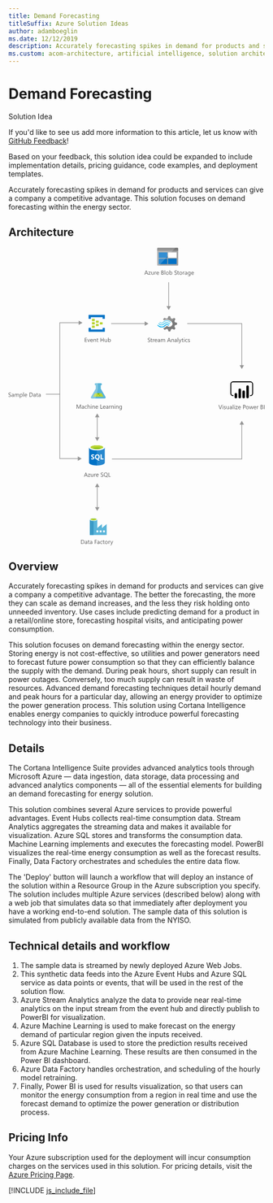 ```yaml
---
title: Demand Forecasting
titleSuffix: Azure Solution Ideas
author: adamboeglin
ms.date: 12/12/2019
description: Accurately forecasting spikes in demand for products and services can give a company a competitive advantage. This solution focuses on demand forecasting within the energy sector.
ms.custom: acom-architecture, artificial intelligence, solution architectures, Azure, ai gallery
---
```

# Demand Forecasting

<div class="alert">
    <p class="alert-title">
        <span class="icon is-left" aria-hidden="true">
            <span class="icon docon docon-lightbulb" role="presentation"></span>
        </span>Solution Idea</p>
    <p>If you'd like to see us add more information to this article, let us know with <a href="#feedback">GitHub Feedback</a>!</p>
    <p>Based on your feedback, this solution idea could be expanded to include implementation details, pricing guidance, code examples, and deployment templates.</p>
</div>

Accurately forecasting spikes in demand for products and services can give a company a competitive advantage. This solution focuses on demand forecasting within the energy sector.

## Architecture

<svg class="architecture-diagram" aria-labelledby="demand-forecasting" height="707.617" viewbox="0 0 608.753 707.617" width="608.753" xmlns="http://www.w3.org/2000/svg">
    <path d="M0 354.043v-1.353a2.616 2.616 0 00.557.369 4.509 4.509 0 00.684.277 5.433 5.433 0 00.721.174 4.025 4.025 0 00.67.063 2.62 2.62 0 001.583-.394 1.474 1.474 0 00.349-1.821 1.965 1.965 0 00-.482-.537 4.782 4.782 0 00-.728-.465q-.42-.223-.906-.469-.513-.259-.957-.525a4.156 4.156 0 01-.772-.588 2.453 2.453 0 01-.516-.729 2.482 2.482 0 01.106-2.119 2.514 2.514 0 01.772-.816 3.474 3.474 0 011.09-.479 4.962 4.962 0 011.248-.158 4.78 4.78 0 012.112.35v1.291a3.835 3.835 0 00-2.229-.6 3.708 3.708 0 00-.752.079 2.089 2.089 0 00-.67.257 1.478 1.478 0 00-.479.457 1.218 1.218 0 00-.185.684 1.407 1.407 0 00.14.65 1.589 1.589 0 00.414.5 4.062 4.062 0 00.667.438q.393.212.906.465t1 .547a4.577 4.577 0 01.827.637 2.832 2.832 0 01.564.771 2.179 2.179 0 01.208.971 2.464 2.464 0 01-.284 1.228 2.335 2.335 0 01-.766.817 3.346 3.346 0 01-1.111.454 6.125 6.125 0 01-1.326.14 5.292 5.292 0 01-.574-.037q-.342-.038-.7-.109a5.736 5.736 0 01-.673-.178 2.068 2.068 0 01-.508-.242zM12.756 354.44h-1.121v-1.094h-.027a2.347 2.347 0 01-2.154 1.254 2.3 2.3 0 01-1.637-.553 1.918 1.918 0 01-.591-1.471q0-1.961 2.311-2.283l2.1-.293q0-1.784-1.442-1.785a3.445 3.445 0 00-2.283.861v-1.148a4.337 4.337 0 012.379-.656q2.468 0 2.468 2.611zm-1.121-3.54l-1.688.232a2.745 2.745 0 00-1.176.387 1.113 1.113 0 00-.4.98 1.069 1.069 0 00.366.838 1.411 1.411 0 00.974.324 1.8 1.8 0 001.377-.584 2.088 2.088 0 00.543-1.48zM24.808 354.44h-1.121v-4.02a3.034 3.034 0 00-.359-1.682 1.363 1.363 0 00-1.207-.52 1.494 1.494 0 00-1.22.656 2.511 2.511 0 00-.5 1.572v3.992h-1.124v-4.156q0-2.064-1.593-2.064a1.477 1.477 0 00-1.217.619 2.554 2.554 0 00-.479 1.609v3.992h-1.12v-7h1.121v1.107h.027a2.378 2.378 0 012.174-1.271 2.023 2.023 0 011.982 1.449 2.5 2.5 0 012.324-1.449q2.31 0 2.311 2.852zM28.075 353.428h-.027v4.232h-1.121v-10.22h1.121v1.23h.027a2.651 2.651 0 012.42-1.395 2.566 2.566 0 012.112.94 3.89 3.89 0 01.759 2.519 4.341 4.341 0 01-.854 2.813 2.845 2.845 0 01-2.338 1.056 2.341 2.341 0 01-2.099-1.175zm-.027-2.822v.977a2.082 2.082 0 00.564 1.474 2.012 2.012 0 003.028-.175 3.575 3.575 0 00.578-2.166 2.822 2.822 0 00-.54-1.832 1.787 1.787 0 00-1.463-.664 1.984 1.984 0 00-1.572.681 2.5 2.5 0 00-.595 1.705zM36.278 354.44h-1.121v-10.364h1.121zM44.174 351.221h-4.943a2.616 2.616 0 00.629 1.8 2.167 2.167 0 001.654.635 3.441 3.441 0 002.174-.779v1.053a4.058 4.058 0 01-2.44.67 2.958 2.958 0 01-2.331-.953 3.9 3.9 0 01-.848-2.684A3.826 3.826 0 0139 348.3a2.971 2.971 0 012.3-1.029 2.634 2.634 0 012.126.889 3.71 3.71 0 01.752 2.469zm-1.148-.951a2.28 2.28 0 00-.468-1.51 1.6 1.6 0 00-1.282-.541 1.809 1.809 0 00-1.347.568 2.571 2.571 0 00-.684 1.482zM49.854 354.44v-9.8h2.707q5.181 0 5.182 4.779a4.815 4.815 0 01-1.439 3.646 5.34 5.34 0 01-3.852 1.377zM51 345.676v7.724h1.463a4.155 4.155 0 003-1.031 3.872 3.872 0 001.073-2.926q0-3.768-4.006-3.768zM64.531 354.44H63.41v-1.094h-.027a2.347 2.347 0 01-2.153 1.258 2.3 2.3 0 01-1.637-.553A1.918 1.918 0 0159 352.58q0-1.961 2.311-2.283l2.1-.293q0-1.784-1.442-1.785a3.445 3.445 0 00-2.283.861v-1.148a4.337 4.337 0 012.379-.656q2.468 0 2.468 2.611zm-1.121-3.54l-1.688.232a2.745 2.745 0 00-1.176.387 1.113 1.113 0 00-.4.98 1.069 1.069 0 00.366.838 1.411 1.411 0 00.974.324 1.8 1.8 0 001.377-.584 2.088 2.088 0 00.543-1.48zM69.891 354.371a2.156 2.156 0 01-1.046.219q-1.839 0-1.839-2.051V348.4H65.8v-.957H67v-1.709l1.121-.361v2.07h1.764v.957h-1.758v3.945a1.631 1.631 0 00.239 1 .952.952 0 00.793.3 1.177 1.177 0 00.731-.232zM76.4 354.44h-1.123v-1.094h-.027a2.347 2.347 0 01-2.15 1.254 2.3 2.3 0 01-1.637-.553 1.918 1.918 0 01-.591-1.471q0-1.961 2.311-2.283l2.1-.293q0-1.784-1.442-1.785a3.445 3.445 0 00-2.283.861v-1.148a4.337 4.337 0 012.379-.656q2.468 0 2.468 2.611zm-1.123-3.54l-1.688.232a2.745 2.745 0 00-1.176.387 1.113 1.113 0 00-.4.98 1.069 1.069 0 00.366.838 1.411 1.411 0 00.974.324 1.8 1.8 0 001.377-.584 2.088 2.088 0 00.543-1.48zM188.3 544.44h-1.271l-1.039-2.748h-4.156l-.978 2.748h-1.278l3.76-9.8h1.189zm-2.687-3.779l-1.538-4.178a3.948 3.948 0 01-.15-.656h-.027a3.69 3.69 0 01-.157.656l-1.524 4.178zM194.468 537.762l-4.143 5.721h4.1v.957h-5.749v-.348l4.143-5.7h-3.753v-.957h5.4zM201.578 544.44h-1.121v-1.107h-.027a2.3 2.3 0 01-2.16 1.271q-2.5 0-2.5-2.98v-4.184h1.114v4.006q0 2.215 1.7 2.215a1.715 1.715 0 001.35-.6 2.316 2.316 0 00.53-1.583v-4.038h1.121zM207.491 538.574a1.372 1.372 0 00-.848-.225 1.43 1.43 0 00-1.2.676 3.129 3.129 0 00-.482 1.846v3.568h-1.121v-7h1.121v1.443h.027a2.442 2.442 0 01.731-1.152 1.67 1.67 0 011.1-.414 1.839 1.839 0 01.67.1zM214.149 541.221h-4.942a2.616 2.616 0 00.629 1.8 2.167 2.167 0 001.654.635 3.441 3.441 0 002.174-.779v1.053a4.058 4.058 0 01-2.44.67 2.958 2.958 0 01-2.331-.953 3.9 3.9 0 01-.848-2.684 3.826 3.826 0 01.926-2.662 2.971 2.971 0 012.3-1.029 2.634 2.634 0 012.126.889 3.71 3.71 0 01.752 2.469zM213 540.27a2.28 2.28 0 00-.468-1.51 1.6 1.6 0 00-1.282-.541 1.809 1.809 0 00-1.347.568 2.571 2.571 0 00-.684 1.482zM219.372 544.043v-1.353a2.616 2.616 0 00.557.369 4.509 4.509 0 00.684.277 5.433 5.433 0 00.721.174 4.025 4.025 0 00.67.063 2.62 2.62 0 001.583-.394 1.474 1.474 0 00.349-1.821 1.965 1.965 0 00-.482-.537 4.782 4.782 0 00-.728-.465q-.42-.223-.906-.469-.513-.259-.957-.525a4.156 4.156 0 01-.772-.588 2.453 2.453 0 01-.516-.729 2.482 2.482 0 01.106-2.119 2.514 2.514 0 01.772-.816 3.474 3.474 0 011.09-.479 4.962 4.962 0 011.248-.158 4.78 4.78 0 012.112.35v1.291a3.835 3.835 0 00-2.229-.6 3.708 3.708 0 00-.752.079 2.089 2.089 0 00-.67.257 1.478 1.478 0 00-.479.457 1.218 1.218 0 00-.185.684 1.407 1.407 0 00.14.65 1.589 1.589 0 00.414.5 4.062 4.062 0 00.667.438q.393.212.906.465t1 .547a4.577 4.577 0 01.827.637 2.832 2.832 0 01.564.771 2.179 2.179 0 01.208.971 2.464 2.464 0 01-.284 1.228 2.335 2.335 0 01-.766.817 3.346 3.346 0 01-1.111.454 6.125 6.125 0 01-1.326.14 5.292 5.292 0 01-.574-.037q-.342-.038-.7-.109a5.736 5.736 0 01-.673-.178 2.068 2.068 0 01-.508-.242zM231.218 544.6a4.325 4.325 0 01-3.343-1.373 5.107 5.107 0 01-1.251-3.576 5.384 5.384 0 011.278-3.773 4.479 4.479 0 013.479-1.408 4.21 4.21 0 013.268 1.367 5.11 5.11 0 011.244 3.576 5.415 5.415 0 01-1.271 3.793 3.764 3.764 0 01-.643.574l2.755 1.977h-2.084l-1.846-1.381a5.316 5.316 0 01-1.586.224zm.082-9.092a3.16 3.16 0 00-2.509 1.115 4.312 4.312 0 00-.964 2.926 4.38 4.38 0 00.937 2.918 3.078 3.078 0 002.454 1.1 3.221 3.221 0 002.543-1.053 4.306 4.306 0 00.93-2.947 4.475 4.475 0 00-.9-3 3.093 3.093 0 00-2.491-1.055zM242.908 544.44h-5.086v-9.8h1.148v8.76h3.938z" fill="#5b5b5b"/>
    <path d="M214.405 177.762a.63.63 0 01-.667.667h-5.2a.63.63 0 01-.667-.667V173.9a.63.63 0 01.667-.667h5.2a.63.63 0 01.667.667zM223.739 181.762a.63.63 0 01-.667.667h-5.2a.63.63 0 01-.667-.667V177.9a.63.63 0 01.667-.667h5.2a.63.63 0 01.667.667zM214.405 185.762a.63.63 0 01-.667.667h-5.2a.63.63 0 01-.667-.667V181.9a.63.63 0 01.667-.667h5.2a.63.63 0 01.667.667zM205.072 173.762a.63.63 0 01-.667.667h-5.333a.63.63 0 01-.667-.667v-4a.63.63 0 01.667-.667h5.2c.533 0 .8.267.8.667z" fill="#b8d432"/>
    <path d="M228.405 159.762h-37.333a.63.63 0 00-.667.667v8a.63.63 0 00.667.667h4a.63.63 0 00.667-.667V165.1h28v3.333c0 .4.267.667.8.667h3.867a.63.63 0 00.667-.667v-8a.63.63 0 00-.668-.671zM228.405 190.562h-3.867a.63.63 0 00-.667.667v3.2h-28.132V191.1c0-.4-.267-.667-.8-.667h-3.867c-.4 0-.667.267-.667.8v7.867a.63.63 0 00.667.667h37.333a.63.63 0 00.667-.667v-7.867a.63.63 0 00-.667-.671z" fill="#0072c6"/>
    <path d="M205.072 181.762a.63.63 0 01-.667.667h-5.333a.63.63 0 01-.667-.667v-4a.63.63 0 01.667-.667h5.2c.533 0 .8.267.8.667zM205.072 189.762a.63.63 0 01-.667.667h-5.333a.63.63 0 01-.667-.667v-4a.63.63 0 01.667-.667h5.2c.533 0 .8.267.8.667z" fill="#b8d432"/>
    <path d="M186.622 224.184h-5.2v-9.8h4.978v1.039h-3.828v3.261h3.541v1.032h-3.541v3.432h4.047zM193.861 217.184l-2.789 7h-1.1l-2.652-7h1.23l1.777 5.086a4.59 4.59 0 01.246.978h.027a4.606 4.606 0 01.219-.95l1.859-5.113zM200.608 220.964h-4.942a2.616 2.616 0 00.629 1.8 2.167 2.167 0 001.654.636 3.441 3.441 0 002.174-.779v1.053a4.058 4.058 0 01-2.44.67 2.961 2.961 0 01-2.331-.953 3.906 3.906 0 01-.848-2.684 3.824 3.824 0 01.926-2.662 2.968 2.968 0 012.3-1.029 2.634 2.634 0 012.126.889 3.706 3.706 0 01.752 2.468zm-1.148-.95a2.285 2.285 0 00-.468-1.511 1.594 1.594 0 00-1.282-.54 1.812 1.812 0 00-1.347.567 2.571 2.571 0 00-.684 1.483zM208.114 224.184h-1.121v-3.992q0-2.229-1.627-2.229a1.764 1.764 0 00-1.391.633 2.34 2.34 0 00-.55 1.6v3.992H202.3v-7h1.121v1.162h.027a2.525 2.525 0 012.3-1.326 2.14 2.14 0 011.757.742 3.3 3.3 0 01.608 2.143zM213.473 224.115a2.156 2.156 0 01-1.046.219q-1.839 0-1.839-2.051v-4.143h-1.2v-.957h1.2v-1.709l1.121-.362v2.071h1.764v.957h-1.764v3.944a1.635 1.635 0 00.239 1 .952.952 0 00.793.3 1.183 1.183 0 00.731-.232zM226.325 224.184h-1.148v-4.471H220.1v4.471h-1.148v-9.8h1.148v4.3h5.072v-4.3h1.148zM234.4 224.184h-1.121v-1.107h-.027a2.3 2.3 0 01-2.16 1.271q-2.5 0-2.5-2.98v-4.184h1.114v4.006q0 2.215 1.7 2.215a1.713 1.713 0 001.35-.605 2.311 2.311 0 00.53-1.582v-4.033h1.114zM237.816 223.172h-.027v1.012h-1.121V213.82h1.121v4.594h.027a2.651 2.651 0 012.42-1.395 2.568 2.568 0 012.109.939 3.885 3.885 0 01.762 2.52 4.336 4.336 0 01-.854 2.813 2.843 2.843 0 01-2.338 1.057 2.3 2.3 0 01-2.099-1.176zm-.027-2.823v.978a2.08 2.08 0 00.564 1.473 2.011 2.011 0 003.028-.174 3.578 3.578 0 00.578-2.167 2.824 2.824 0 00-.54-1.832 1.787 1.787 0 00-1.463-.663 1.987 1.987 0 00-1.572.68 2.5 2.5 0 00-.595 1.705z" fill="#5b5b5b"/>
    <path d="M394.539 187.394l1.12-2.892 5.131-1.773v-4.105l-.56-.187-4.572-1.306-1.12-2.892 2.332-4.758-2.892-2.892-.56.28-4.2 2.146-2.986-1.213-1.866-4.945h-4.2l-.187.56-1.4 4.385-2.892 1.12-4.945-2.146-2.986 2.892.28.56 1.306 2.426a14.685 14.685 0 017.371-1.866 15.049 15.049 0 019.61 3.919 21.6 21.6 0 011.777 1.493 7.121 7.121 0 01.746 1.026 7.276 7.276 0 01-1.866 9.33 7.145 7.145 0 01-7.371 1.026c-.28-.187-.466-.187-.56-.28a9.686 9.686 0 01-1.586-1.12c-.187 0-.28-.187-.56-.187a2.3 2.3 0 00-1.586.746l-.187.187a14.03 14.03 0 01-5.971 3.732l-.84 1.773 2.8 2.8.187.187.56-.28 4.2-2.146 2.892 1.12 1.586 4.945h4.2l.187-.56 1.493-4.385 2.892-1.12 4.945 2.146 2.8-3.079-.28-.56z" fill="#7a7a7a"/>
    <path d="M369.535 180.116a7.448 7.448 0 01-11.289-.187.784.784 0 00-1.306 0 1.059 1.059 0 00-.28.746 1.781 1.781 0 00.28.746 9.418 9.418 0 0013.995.187 7.483 7.483 0 0111.2.28c.466.466 1.026.466 1.306 0a1.059 1.059 0 00.28-.746 1.781 1.781 0 00-.28-.746 9.387 9.387 0 00-13.906-.28z" fill="#48c8ef"/>
    <path d="M376.532 181.889a5.923 5.923 0 00-4.478 1.866l-.187.187-.187.187a10.517 10.517 0 01-8.117 3.359 11.392 11.392 0 01-8.024-3.732c-.466-.466-1.026-.466-1.306 0-.093 0-.093.187-.093.466a1.256 1.256 0 00.466.84 12.334 12.334 0 009.33 4.385 12.028 12.028 0 009.423-4.105l.187-.187.187-.187a4.23 4.23 0 013.079-1.306 4.4 4.4 0 013.079 1.493c.466.466 1.026.466 1.306 0a1.059 1.059 0 00.28-.746 1.781 1.781 0 00-.28-.746 7.589 7.589 0 00-4.665-1.774z" fill="#00abec"/>
    <path d="M368.695 178.064a10.941 10.941 0 018.117-3.452 10.82 10.82 0 017.837 3.732c.466.466 1.026.466 1.306 0a1.059 1.059 0 00.28-.746 1.781 1.781 0 00-.28-.746 12.334 12.334 0 00-9.33-4.385 12.531 12.531 0 00-9.423 4.105l-.187.187-.187.187a4.09 4.09 0 01-6.158-.187c-.466-.466-1.026-.466-1.306 0a1.059 1.059 0 00-.28.746 1.781 1.781 0 00.28.746 5.993 5.993 0 008.863.187l.187-.187z" fill="#84d6ef"/>
    <g opacity=".2" style="isolation:isolate" fill="#f1f1f1">
        <path d="M377.372 186.087c-.187 0-.28-.187-.56-.187a2.3 2.3 0 00-1.586.746l-.187.187a14.03 14.03 0 01-5.971 3.732l-.84 1.773 1.493 1.493 7.651-7.744zM369.441 172.746a14.685 14.685 0 017.371-1.866 15.049 15.049 0 019.61 3.919c.466.373.84.653 1.306 1.026l7.744-7.744-1.586-1.586-.56.28-4.2 2.146-2.892-1.12-1.866-4.945h-4.2l-.187.56-1.4 4.385-2.892 1.12-4.945-2.146-2.986 2.892.28.56z"/>
    </g>
    <path d="M331.218 223.881v-1.354a2.629 2.629 0 00.557.369 4.509 4.509 0 00.684.277 5.433 5.433 0 00.721.174 4.03 4.03 0 00.67.063 2.619 2.619 0 001.583-.394 1.474 1.474 0 00.349-1.821 1.965 1.965 0 00-.482-.537 4.782 4.782 0 00-.728-.465q-.42-.223-.906-.469-.513-.259-.957-.525a4.156 4.156 0 01-.772-.588 2.461 2.461 0 01-.516-.729 2.482 2.482 0 01.106-2.119 2.52 2.52 0 01.772-.816 3.479 3.479 0 011.09-.479 4.962 4.962 0 011.248-.158 4.777 4.777 0 012.112.35v1.291a3.834 3.834 0 00-2.229-.6 3.712 3.712 0 00-.752.079 2.094 2.094 0 00-.67.257 1.483 1.483 0 00-.479.457 1.218 1.218 0 00-.185.684 1.414 1.414 0 00.14.65 1.6 1.6 0 00.414.5 4.062 4.062 0 00.667.438q.393.212.906.465t1 .547a4.56 4.56 0 01.827.637 2.832 2.832 0 01.564.771 2.172 2.172 0 01.208.971 2.464 2.464 0 01-.284 1.228 2.331 2.331 0 01-.766.817 3.342 3.342 0 01-1.11.448 6.125 6.125 0 01-1.326.14 5.307 5.307 0 01-.574-.037q-.342-.038-.7-.109a5.762 5.762 0 01-.673-.178 2.068 2.068 0 01-.509-.235zM341.759 224.209a2.153 2.153 0 01-1.046.219q-1.839 0-1.839-2.051v-4.143h-1.2v-.957h1.2v-1.709l1.121-.361v2.07h1.764v.957H340v3.945a1.631 1.631 0 00.239 1 .953.953 0 00.793.3 1.176 1.176 0 00.731-.232zM346.906 218.412a1.371 1.371 0 00-.848-.225 1.43 1.43 0 00-1.2.676 3.129 3.129 0 00-.482 1.846v3.568h-1.121v-7h1.121v1.443h.027a2.446 2.446 0 01.731-1.152 1.67 1.67 0 011.1-.414 1.837 1.837 0 01.67.1zM353.564 221.059h-4.942a2.618 2.618 0 00.629 1.8 2.167 2.167 0 001.654.635 3.439 3.439 0 002.174-.779v1.053a4.058 4.058 0 01-2.44.67 2.958 2.958 0 01-2.331-.953 3.9 3.9 0 01-.848-2.684 3.826 3.826 0 01.926-2.662 2.972 2.972 0 012.3-1.029 2.634 2.634 0 012.126.889 3.708 3.708 0 01.752 2.469zm-1.148-.951a2.277 2.277 0 00-.468-1.51 1.6 1.6 0 00-1.282-.541 1.809 1.809 0 00-1.347.568 2.571 2.571 0 00-.684 1.482zM360.271 224.277h-1.121v-1.094h-.027a2.347 2.347 0 01-2.153 1.258 2.3 2.3 0 01-1.637-.553 1.92 1.92 0 01-.591-1.471q0-1.961 2.311-2.283l2.1-.293q0-1.784-1.442-1.785a3.446 3.446 0 00-2.283.861v-1.147a4.337 4.337 0 012.379-.656q2.468 0 2.468 2.611zm-1.121-3.541l-1.688.232a2.745 2.745 0 00-1.176.387 1.114 1.114 0 00-.4.98 1.07 1.07 0 00.366.838 1.411 1.411 0 00.974.324 1.8 1.8 0 001.377-.584 2.088 2.088 0 00.543-1.48zM372.322 224.277H371.2v-4.02a3.034 3.034 0 00-.359-1.682 1.363 1.363 0 00-1.207-.52 1.494 1.494 0 00-1.22.656 2.511 2.511 0 00-.5 1.572v3.992h-1.121v-4.156q0-2.064-1.593-2.064a1.477 1.477 0 00-1.217.619 2.557 2.557 0 00-.479 1.609v3.992h-1.121v-7h1.117v1.107h.027a2.378 2.378 0 012.174-1.271 2.023 2.023 0 011.982 1.449 2.5 2.5 0 012.324-1.449q2.311 0 2.311 2.852zM386.015 224.277h-1.271l-1.039-2.748h-4.156l-.978 2.748h-1.278l3.76-9.8h1.189zm-2.687-3.779l-1.538-4.178a4 4 0 01-.15-.656h-.027a3.647 3.647 0 01-.157.656l-1.524 4.178zM393.117 224.277H392v-3.992q0-2.228-1.627-2.229a1.764 1.764 0 00-1.391.633 2.344 2.344 0 00-.55 1.6v3.992h-1.121v-7h1.121v1.162h.027a2.527 2.527 0 012.3-1.326 2.143 2.143 0 011.757.742 3.3 3.3 0 01.608 2.143zM400.24 224.277h-1.121v-1.094h-.027a2.347 2.347 0 01-2.153 1.258 2.3 2.3 0 01-1.637-.553 1.92 1.92 0 01-.591-1.471q0-1.961 2.311-2.283l2.1-.293q0-1.784-1.442-1.785a3.446 3.446 0 00-2.283.861v-1.147a4.337 4.337 0 012.379-.656q2.468 0 2.468 2.611zm-1.121-3.541l-1.688.232a2.745 2.745 0 00-1.176.387 1.114 1.114 0 00-.4.98 1.07 1.07 0 00.366.838 1.411 1.411 0 00.974.324 1.8 1.8 0 001.377-.584 2.088 2.088 0 00.543-1.48zM403.474 224.277h-1.121v-10.363h1.121zM411.314 217.277l-3.22 8.121q-.861 2.174-2.42 2.174a2.592 2.592 0 01-.731-.088v-1.006a2.078 2.078 0 00.663.123 1.374 1.374 0 001.271-1.012l.561-1.326-2.734-6.986h1.244l1.894 5.387q.034.1.144.533h.041q.034-.164.137-.52l1.989-5.4zM415.806 224.209a2.153 2.153 0 01-1.046.219q-1.839 0-1.839-2.051v-4.143h-1.2v-.957h1.2v-1.709l1.121-.361v2.07h1.764v.957h-1.764v3.945a1.631 1.631 0 00.239 1 .953.953 0 00.793.3 1.176 1.176 0 00.731-.232zM417.877 215.5a.71.71 0 01-.513-.205.692.692 0 01-.212-.52.717.717 0 01.725-.73.721.721 0 01.523.208.731.731 0 010 1.036.72.72 0 01-.523.211zm.547 8.777H417.3v-7h1.121zM425.465 223.957a3.645 3.645 0 01-1.914.484 3.168 3.168 0 01-2.417-.974 3.531 3.531 0 01-.919-2.526 3.882 3.882 0 01.991-2.778 3.465 3.465 0 012.646-1.05 3.686 3.686 0 011.627.342v1.145a2.853 2.853 0 00-1.668-.547 2.255 2.255 0 00-1.76.77 2.917 2.917 0 00-.687 2.02 2.778 2.778 0 00.646 1.941 2.224 2.224 0 001.733.711 2.81 2.81 0 001.723-.607zM426.736 224.026v-1.2a3.317 3.317 0 002.017.676q1.477 0 1.477-.984a.852.852 0 00-.126-.475 1.269 1.269 0 00-.342-.346 2.68 2.68 0 00-.506-.27q-.291-.12-.625-.25a7.92 7.92 0 01-.817-.372 2.483 2.483 0 01-.588-.424 1.576 1.576 0 01-.355-.536 1.907 1.907 0 01-.12-.705 1.671 1.671 0 01.226-.871 2 2 0 01.6-.636 2.787 2.787 0 01.858-.386 3.792 3.792 0 01.995-.131 4.028 4.028 0 011.627.314v1.135a3.174 3.174 0 00-1.777-.506 2.077 2.077 0 00-.567.072 1.4 1.4 0 00-.434.2.943.943 0 00-.28.312.818.818 0 00-.1.4.964.964 0 00.1.459 1.008 1.008 0 00.291.328 2.25 2.25 0 00.465.26q.273.116.622.252a8.636 8.636 0 01.834.366 2.887 2.887 0 01.629.424 1.653 1.653 0 01.4.544 1.752 1.752 0 01.14.73 1.721 1.721 0 01-.229.9 1.962 1.962 0 01-.612.637 2.819 2.819 0 01-.882.375 4.352 4.352 0 01-1.046.123 3.979 3.979 0 01-1.875-.415zM507.93 373.874l-3.63 9.8h-1.265l-3.555-9.8h1.278l2.714 7.772a4.641 4.641 0 01.2.868h.027a4.217 4.217 0 01.226-.882l2.769-7.759zM509.762 374.9a.71.71 0 01-.513-.205.69.69 0 01-.212-.52.719.719 0 01.725-.731.722.722 0 01.523.209.73.73 0 010 1.035.72.72 0 01-.523.212zm.547 8.777h-1.121v-7h1.121zM512.154 383.424v-1.2a3.317 3.317 0 002.017.677q1.477 0 1.477-.984a.862.862 0 00-.126-.476 1.279 1.279 0 00-.342-.345 2.641 2.641 0 00-.506-.271q-.291-.119-.625-.249a8.083 8.083 0 01-.817-.372 2.51 2.51 0 01-.588-.424 1.58 1.58 0 01-.355-.537 1.9 1.9 0 01-.12-.7 1.677 1.677 0 01.226-.872 1.994 1.994 0 01.6-.635 2.766 2.766 0 01.858-.387 3.833 3.833 0 01.995-.13 4.011 4.011 0 011.627.314v1.135a3.174 3.174 0 00-1.777-.506 2.114 2.114 0 00-.567.071 1.4 1.4 0 00-.434.2.928.928 0 00-.28.312.813.813 0 00-.1.4.954.954 0 00.1.458 1 1 0 00.291.328 2.238 2.238 0 00.465.26q.273.117.622.253a8.453 8.453 0 01.834.366 2.819 2.819 0 01.629.424 1.653 1.653 0 01.4.543 1.756 1.756 0 01.14.731 1.726 1.726 0 01-.229.9 1.964 1.964 0 01-.612.636 2.821 2.821 0 01-.882.376 4.358 4.358 0 01-1.046.123 3.978 3.978 0 01-1.875-.419zM524.179 383.677h-1.121v-1.107h-.027a2.3 2.3 0 01-2.16 1.271q-2.5 0-2.5-2.98v-4.184h1.114v4.006q0 2.215 1.7 2.215a1.718 1.718 0 001.35-.6 2.319 2.319 0 00.53-1.583v-4.033h1.121zM531.452 383.677h-1.121v-1.094h-.031a2.347 2.347 0 01-2.153 1.258 2.3 2.3 0 01-1.637-.554 1.918 1.918 0 01-.591-1.47q0-1.961 2.311-2.283l2.1-.294q0-1.784-1.442-1.784a3.445 3.445 0 00-2.283.861v-1.148a4.337 4.337 0 012.379-.656q2.468 0 2.468 2.611zm-1.121-3.541l-1.688.232a2.759 2.759 0 00-1.176.386 1.115 1.115 0 00-.4.981 1.065 1.065 0 00.366.837 1.411 1.411 0 00.974.325 1.8 1.8 0 001.377-.585 2.086 2.086 0 00.543-1.479zM534.686 383.677h-1.121v-10.363h1.121zM537.529 374.9a.71.71 0 01-.513-.205.69.69 0 01-.212-.52.719.719 0 01.725-.731.722.722 0 01.523.209.73.73 0 010 1.035.72.72 0 01-.523.212zm.547 8.777h-1.121v-7h1.121zM545.227 377l-4.143 5.722h4.1v.957h-5.749v-.349l4.143-5.694h-3.753v-.957h5.4zM552.3 380.457h-4.942a2.616 2.616 0 00.629 1.8 2.167 2.167 0 001.654.636 3.441 3.441 0 002.174-.779v1.053a4.065 4.065 0 01-2.44.67 2.955 2.955 0 01-2.331-.954 3.9 3.9 0 01-.848-2.683 3.83 3.83 0 01.926-2.663 2.97 2.97 0 012.3-1.028 2.631 2.631 0 012.126.889 3.707 3.707 0 01.752 2.468zm-1.148-.95a2.281 2.281 0 00-.468-1.511 1.6 1.6 0 00-1.282-.54 1.808 1.808 0 00-1.347.567 2.577 2.577 0 00-.684 1.483zM559.131 379.972v3.705h-1.148v-9.8h2.693a3.554 3.554 0 012.437.766 2.735 2.735 0 01.865 2.16 2.972 2.972 0 01-.96 2.283 3.669 3.669 0 01-2.594.889zm0-5.059v4.02h1.2a2.685 2.685 0 001.815-.544 1.921 1.921 0 00.625-1.534q0-1.941-2.3-1.941zM568.079 383.841a3.245 3.245 0 01-2.478-.981 3.631 3.631 0 01-.926-2.6 3.784 3.784 0 01.964-2.755 3.468 3.468 0 012.6-.991 3.14 3.14 0 012.444.964 3.822 3.822 0 01.878 2.673 3.761 3.761 0 01-.947 2.683 3.316 3.316 0 01-2.535 1.007zm.082-6.385a2.131 2.131 0 00-1.709.735 3.015 3.015 0 00-.629 2.026 2.855 2.855 0 00.636 1.962 2.161 2.161 0 001.7.718 2.051 2.051 0 001.671-.7 3.054 3.054 0 00.584-2 3.107 3.107 0 00-.584-2.023 2.041 2.041 0 00-1.669-.718zM582.175 376.677l-2.1 7h-1.162l-1.442-5.011a3.258 3.258 0 01-.109-.649h-.027a3.066 3.066 0 01-.144.636l-1.565 5.024H574.5l-2.119-7h1.176l1.449 5.264a3.2 3.2 0 01.1.629h.055a2.942 2.942 0 01.123-.643l1.613-5.25h1.025l1.449 5.277a3.8 3.8 0 01.1.629h.055a2.886 2.886 0 01.116-.629l1.422-5.277zM589.031 380.457h-4.942a2.616 2.616 0 00.629 1.8 2.167 2.167 0 001.654.636 3.441 3.441 0 002.174-.779v1.053a4.065 4.065 0 01-2.44.67 2.955 2.955 0 01-2.331-.954 3.9 3.9 0 01-.848-2.683 3.83 3.83 0 01.926-2.663 2.97 2.97 0 012.3-1.028 2.631 2.631 0 012.126.889 3.707 3.707 0 01.752 2.468zm-1.148-.95a2.281 2.281 0 00-.468-1.511 1.6 1.6 0 00-1.282-.54 1.808 1.808 0 00-1.347.567 2.577 2.577 0 00-.684 1.483zM594.377 377.812a1.372 1.372 0 00-.848-.226 1.431 1.431 0 00-1.2.677 3.129 3.129 0 00-.482 1.846v3.568h-1.121v-7h1.121v1.442h.027a2.447 2.447 0 01.731-1.152 1.669 1.669 0 011.1-.413 1.839 1.839 0 01.67.1zM599.579 383.677v-9.8h2.789a3.053 3.053 0 012.017.622 2.011 2.011 0 01.745 1.62 2.385 2.385 0 01-.451 1.449 2.432 2.432 0 01-1.244.875v.027a2.492 2.492 0 011.586.749 2.3 2.3 0 01.595 1.644 2.562 2.562 0 01-.9 2.037 3.358 3.358 0 01-2.276.779zm1.148-8.764v3.165h1.173a2.23 2.23 0 001.483-.455 1.583 1.583 0 00.54-1.281q0-1.43-1.88-1.429zm0 4.2v3.527h1.559a2.334 2.334 0 001.569-.479 1.641 1.641 0 00.557-1.312q0-1.736-2.365-1.736zM608.753 383.677H607.6v-9.8h1.148z" fill="#5b5b5b"/>
    <path d="M575.278 352.792h-1.09v-2.18h1.09a4.2 4.2 0 004.195-4.195v-22.268a4.2 4.2 0 00-4.195-4.2h-41.3a4.2 4.2 0 00-4.195 4.2v22.269a4.2 4.2 0 004.195 4.195h1.09v2.18h-1.09a6.382 6.382 0 01-6.374-6.375v-22.269a6.382 6.382 0 016.375-6.375h41.3a6.382 6.382 0 016.375 6.375v22.269a6.382 6.382 0 01-6.375 6.375"/>
    <path d="M540.673 345.493a2.958 2.958 0 012.958 2.958v6.821a2.958 2.958 0 01-2.958 2.958 2.958 2.958 0 01-2.959-2.957v-6.821a2.958 2.958 0 012.958-2.958zM549.977 358.232a2.959 2.959 0 01-2.959-2.958v-17.51a2.959 2.959 0 115.917 0v17.509a2.959 2.959 0 01-2.958 2.959M568.584 358.145a2.959 2.959 0 01-2.959-2.958v-24.8a2.959 2.959 0 115.917 0v24.8a2.959 2.959 0 01-2.958 2.959M559.281 358.232a2.959 2.959 0 01-2.959-2.958v-13.008a2.959 2.959 0 015.917 0v13.007a2.959 2.959 0 01-2.958 2.959"/>
    <path d="M191.4 474.866v36.111c0 3.749 8.392 6.789 18.743 6.789v-42.9z" fill="#0072c6"/>
    <path d="M209.886 517.765h.257c10.351 0 18.743-3.038 18.743-6.788v-36.111h-19z" fill="#0072c6"/>
    <path d="M209.886 517.765h.257c10.351 0 18.743-3.038 18.743-6.788v-36.111h-19z" fill="#fff" opacity=".15"/>
    <path d="M228.886 474.866c0 3.749-8.392 6.788-18.743 6.788s-18.743-3.039-18.743-6.788 8.392-6.788 18.743-6.788 18.743 3.039 18.743 6.788" fill="#fff"/>
    <path d="M225.054 474.475c0 2.475-6.676 4.479-14.911 4.479s-14.912-2-14.912-4.479S201.908 470 210.143 470s14.911 2.005 14.911 4.479" fill="#7fba00"/>
    <path d="M221.93 477.212c1.952-.757 3.125-1.7 3.125-2.735 0-2.475-6.676-4.48-14.912-4.48s-14.911 2.005-14.911 4.48c0 1.03 1.173 1.978 3.125 2.735a40.768 40.768 0 0123.573 0" fill="#b8d432"/>
    <path d="M204.19 499.932a3.079 3.079 0 01-1.221 2.607 5.475 5.475 0 01-3.373.924 6.416 6.416 0 01-3.061-.66v-2.64a4.723 4.723 0 003.126 1.205 2.127 2.127 0 001.275-.33 1.032 1.032 0 00.45-.875 1.224 1.224 0 00-.433-.932 7.956 7.956 0 00-1.761-1.023q-2.706-1.269-2.706-3.464a3.127 3.127 0 011.18-2.553 4.813 4.813 0 013.134-.961 7.83 7.83 0 012.871.454v2.466a4.679 4.679 0 00-2.722-.825 2.015 2.015 0 00-1.212.325 1.026 1.026 0 00-.445.87 1.243 1.243 0 00.359.92 5.8 5.8 0 001.472.887 7.293 7.293 0 012.364 1.592 2.965 2.965 0 01.703 2.013zM216.917 497.26a6.748 6.748 0 01-.949 3.621 5.064 5.064 0 01-2.672 2.153l3.431 3.176h-3.464l-2.45-2.747a5.744 5.744 0 01-2.842-.833 5.221 5.221 0 01-1.955-2.124 6.518 6.518 0 01-.689-3.007 7.028 7.028 0 01.746-3.279 5.3 5.3 0 012.1-2.215 6.133 6.133 0 013.1-.775 5.706 5.706 0 012.924.751 5.122 5.122 0 012 2.136 6.752 6.752 0 01.72 3.143zm-2.8.149a4.628 4.628 0 00-.784-2.842 2.537 2.537 0 00-2.145-1.044 2.693 2.693 0 00-2.219 1.047 5.091 5.091 0 00-.017 5.555 2.625 2.625 0 002.169 1.035 2.66 2.66 0 002.186-1 4.251 4.251 0 00.806-2.751zM225.916 503.257h-7.044v-11.828h2.664v9.667h4.38v2.161z" fill="#fff"/>
    <path d="M230.6 354.464l-11.208-19.414v-7.86h.2a2.427 2.427 0 100-4.855h-12.227a2.428 2.428 0 000 4.856h.2v7.859l-11.209 19.414c-1.23 2.129-.224 3.871 2.235 3.871h29.773c2.46 0 3.466-1.742 2.236-3.871z" fill="#59b4d9"/>
    <path fill="#b8d432" d="M205.59 346.108l-4.625 8.01h25.029l-4.625-8.01H205.59z"/>
    <path d="M214.074 349.359a2.257 2.257 0 002.031-3.251h-4.063a2.257 2.257 0 002.032 3.251z" fill="#7fba00"/>
    <circle cx="216.881" cy="351.104" fill="#7fba00" r="1.11"/>
    <path d="M196.359 354.464l11.209-19.415v-7.859h-.2a2.427 2.427 0 110-4.855h5.27v12.652l-5.908 23.348h-8.134c-2.461 0-3.467-1.742-2.237-3.871z" fill="#fff" opacity=".25"/>
    <path d="M172.01 382.756h-1.142v-6.576q0-.779.1-1.906h-.027a6.119 6.119 0 01-.294.949l-3.35 7.533h-.561l-3.343-7.479a5.828 5.828 0 01-.294-1h-.027q.055.587.055 1.92v6.563h-1.107v-9.8h1.518l3.008 6.836a8.77 8.77 0 01.451 1.176h.041q.294-.806.472-1.2l3.069-6.809h1.436zM179.447 382.756h-1.121v-1.094h-.026a2.347 2.347 0 01-2.153 1.258 2.3 2.3 0 01-1.637-.553 1.92 1.92 0 01-.591-1.471q0-1.961 2.311-2.283l2.1-.293q0-1.784-1.442-1.785a3.446 3.446 0 00-2.283.861v-1.148a4.337 4.337 0 012.379-.656q2.468 0 2.468 2.611zm-1.121-3.541l-1.688.232a2.745 2.745 0 00-1.176.387 1.114 1.114 0 00-.4.98 1.07 1.07 0 00.366.838 1.411 1.411 0 00.974.324 1.8 1.8 0 001.377-.584 2.088 2.088 0 00.543-1.48zM186.331 382.436a3.645 3.645 0 01-1.914.484 3.168 3.168 0 01-2.417-.974 3.531 3.531 0 01-.919-2.526 3.882 3.882 0 01.991-2.778 3.465 3.465 0 012.646-1.05 3.686 3.686 0 011.627.342v1.148a2.853 2.853 0 00-1.668-.547 2.255 2.255 0 00-1.76.77 2.917 2.917 0 00-.687 2.02 2.778 2.778 0 00.646 1.941 2.224 2.224 0 001.733.711 2.81 2.81 0 001.723-.607zM193.837 382.756h-1.121v-4.033q0-2.187-1.627-2.187a1.773 1.773 0 00-1.381.633 2.358 2.358 0 00-.561 1.623v3.965h-1.121v-10.364h1.121v4.525h.027a2.546 2.546 0 012.3-1.326q2.365 0 2.365 2.852zM196.523 373.979a.71.71 0 01-.513-.205.692.692 0 01-.212-.52.717.717 0 01.725-.73.721.721 0 01.523.208.731.731 0 010 1.036.72.72 0 01-.523.211zm.547 8.777h-1.121v-7h1.121zM205.15 382.756h-1.121v-3.992q0-2.228-1.627-2.229a1.764 1.764 0 00-1.391.633 2.344 2.344 0 00-.55 1.6v3.992h-1.121v-7h1.121v1.162h.027a2.527 2.527 0 012.3-1.326 2.143 2.143 0 011.757.742 3.3 3.3 0 01.608 2.143zM212.889 379.537h-4.942a2.618 2.618 0 00.629 1.8 2.167 2.167 0 001.654.635 3.439 3.439 0 002.174-.779v1.053a4.058 4.058 0 01-2.44.67 2.958 2.958 0 01-2.331-.953 3.9 3.9 0 01-.848-2.684 3.826 3.826 0 01.926-2.662 2.972 2.972 0 012.3-1.029 2.634 2.634 0 012.126.889 3.708 3.708 0 01.752 2.469zm-1.148-.951a2.277 2.277 0 00-.468-1.51 1.6 1.6 0 00-1.282-.541 1.809 1.809 0 00-1.347.568 2.571 2.571 0 00-.684 1.482zM223.655 382.756h-5.086v-9.8h1.148v8.764h3.938zM230.635 379.537h-4.942a2.618 2.618 0 00.629 1.8 2.167 2.167 0 001.654.635 3.439 3.439 0 002.174-.779v1.053a4.058 4.058 0 01-2.44.67 2.958 2.958 0 01-2.331-.953 3.9 3.9 0 01-.848-2.684 3.826 3.826 0 01.926-2.662 2.972 2.972 0 012.3-1.029 2.634 2.634 0 012.126.889 3.708 3.708 0 01.752 2.469zm-1.148-.951a2.277 2.277 0 00-.468-1.51 1.6 1.6 0 00-1.282-.541 1.809 1.809 0 00-1.347.568 2.571 2.571 0 00-.684 1.482zM237.341 382.756h-1.121v-1.094h-.027a2.347 2.347 0 01-2.153 1.258 2.3 2.3 0 01-1.637-.553 1.92 1.92 0 01-.591-1.471q0-1.961 2.311-2.283l2.1-.293q0-1.784-1.442-1.785a3.446 3.446 0 00-2.283.861v-1.148a4.337 4.337 0 012.379-.656q2.468 0 2.468 2.611zm-1.121-3.541l-1.688.232a2.745 2.745 0 00-1.176.387 1.114 1.114 0 00-.4.98 1.07 1.07 0 00.366.838 1.411 1.411 0 00.974.324 1.8 1.8 0 001.377-.584 2.088 2.088 0 00.543-1.48zM243.1 376.891a1.371 1.371 0 00-.848-.225 1.43 1.43 0 00-1.2.676 3.129 3.129 0 00-.482 1.846v3.568h-1.121v-7h1.121v1.444h.027a2.446 2.446 0 01.731-1.152 1.67 1.67 0 011.1-.414 1.837 1.837 0 01.67.1zM250.1 382.756h-1.121v-3.992q0-2.228-1.627-2.229a1.764 1.764 0 00-1.391.633 2.344 2.344 0 00-.55 1.6v3.992h-1.121v-7h1.121v1.162h.027a2.527 2.527 0 012.3-1.326 2.143 2.143 0 011.757.742 3.3 3.3 0 01.608 2.143zM252.79 373.979a.71.71 0 01-.513-.205.692.692 0 01-.212-.52.717.717 0 01.725-.73.721.721 0 01.523.208.731.731 0 010 1.036.72.72 0 01-.523.211zm.547 8.777h-1.121v-7h1.121zM261.417 382.756H260.3v-3.992q0-2.228-1.627-2.229a1.764 1.764 0 00-1.391.633 2.344 2.344 0 00-.55 1.6v3.992h-1.121v-7h1.121v1.162h.027a2.527 2.527 0 012.3-1.326 2.143 2.143 0 011.757.742 3.3 3.3 0 01.608 2.143zM269.5 382.2q0 3.855-3.691 3.855a4.956 4.956 0 01-2.27-.492v-1.121a4.662 4.662 0 002.256.656q2.584 0 2.584-2.748v-.766h-.027a2.833 2.833 0 01-4.508.407 3.73 3.73 0 01-.8-2.5 4.362 4.362 0 01.858-2.838 2.867 2.867 0 012.348-1.053 2.283 2.283 0 012.1 1.135h.027v-.971h1.123zm-1.121-2.6v-1.033a2 2 0 00-.564-1.428 1.858 1.858 0 00-1.4-.6 1.946 1.946 0 00-1.627.756 3.371 3.371 0 00-.588 2.115 2.9 2.9 0 00.564 1.87 1.82 1.82 0 001.494.7 1.949 1.949 0 001.535-.67 2.5 2.5 0 00.59-1.718zM172.512 704.322v-9.8h2.707q5.181 0 5.182 4.779a4.815 4.815 0 01-1.439 3.646 5.34 5.34 0 01-3.852 1.377zm1.148-8.764v7.725h1.463a4.155 4.155 0 003-1.031 3.872 3.872 0 001.073-2.926q0-3.768-4.006-3.768zM187.189 704.322h-1.121v-1.094h-.027a2.347 2.347 0 01-2.153 1.258 2.3 2.3 0 01-1.637-.553 1.918 1.918 0 01-.591-1.471q0-1.961 2.311-2.283l2.1-.293q0-1.784-1.442-1.785a3.445 3.445 0 00-2.283.861v-1.148a4.337 4.337 0 012.379-.656q2.468 0 2.468 2.611zm-1.121-3.541l-1.688.232a2.745 2.745 0 00-1.176.387 1.113 1.113 0 00-.4.98 1.069 1.069 0 00.366.838 1.411 1.411 0 00.974.324 1.8 1.8 0 001.377-.584 2.088 2.088 0 00.543-1.48zM192.548 704.254a2.156 2.156 0 01-1.046.219q-1.839 0-1.839-2.051v-4.143h-1.2v-.957h1.2v-1.709l1.121-.361v2.07h1.764v.957h-1.764v3.945a1.631 1.631 0 00.239 1 .952.952 0 00.793.3 1.177 1.177 0 00.731-.232zM199.056 704.322h-1.121v-1.094h-.027a2.347 2.347 0 01-2.153 1.258 2.3 2.3 0 01-1.637-.553 1.918 1.918 0 01-.591-1.471q0-1.961 2.311-2.283l2.1-.293q0-1.784-1.442-1.785a3.445 3.445 0 00-2.283.861v-1.148a4.337 4.337 0 012.379-.656q2.468 0 2.468 2.611zm-1.121-3.541l-1.688.232a2.745 2.745 0 00-1.176.387 1.113 1.113 0 00-.4.98 1.069 1.069 0 00.366.838 1.411 1.411 0 00.974.324 1.8 1.8 0 001.377-.584 2.088 2.088 0 00.543-1.48zM210.13 695.559h-3.83v3.391h3.541v1.033H206.3v4.34h-1.148v-9.8h4.977zM216.331 704.322h-1.121v-1.094h-.027a2.347 2.347 0 01-2.153 1.258 2.3 2.3 0 01-1.637-.553 1.918 1.918 0 01-.591-1.471q0-1.961 2.311-2.283l2.1-.293q0-1.784-1.442-1.785a3.445 3.445 0 00-2.283.861v-1.148a4.337 4.337 0 012.379-.656q2.468 0 2.468 2.611zm-1.121-3.541l-1.688.232a2.745 2.745 0 00-1.176.387 1.113 1.113 0 00-.4.98 1.069 1.069 0 00.366.838 1.411 1.411 0 00.974.324 1.8 1.8 0 001.377-.584 2.088 2.088 0 00.543-1.48zM223.214 704a3.646 3.646 0 01-1.914.484 3.168 3.168 0 01-2.417-.974 3.529 3.529 0 01-.919-2.526 3.88 3.88 0 01.991-2.778 3.465 3.465 0 012.646-1.05 3.688 3.688 0 011.627.342v1.148a2.853 2.853 0 00-1.668-.547 2.254 2.254 0 00-1.76.77 2.917 2.917 0 00-.687 2.02 2.778 2.778 0 00.646 1.941 2.224 2.224 0 001.733.711 2.812 2.812 0 001.723-.607zM228.157 704.254a2.156 2.156 0 01-1.046.219q-1.839 0-1.839-2.051v-4.143h-1.2v-.957h1.2v-1.709l1.121-.361v2.07h1.764v.957h-1.764v3.945a1.631 1.631 0 00.239 1 .952.952 0 00.793.3 1.177 1.177 0 00.731-.232zM232.47 704.486a3.245 3.245 0 01-2.478-.98 3.635 3.635 0 01-.926-2.6 3.782 3.782 0 01.964-2.754 3.465 3.465 0 012.6-.992 3.141 3.141 0 012.444.965 3.821 3.821 0 01.878 2.672 3.762 3.762 0 01-.947 2.684 3.319 3.319 0 01-2.535 1.005zm.082-6.385a2.134 2.134 0 00-1.709.735 3.015 3.015 0 00-.629 2.026 2.856 2.856 0 00.636 1.963 2.16 2.16 0 001.7.717 2.051 2.051 0 001.671-.7 3.058 3.058 0 00.584-2 3.109 3.109 0 00-.584-2.023 2.041 2.041 0 00-1.669-.719zM241.4 698.457a1.372 1.372 0 00-.848-.225 1.43 1.43 0 00-1.2.676 3.129 3.129 0 00-.482 1.846v3.568h-1.121v-7h1.121v1.443h.027a2.442 2.442 0 01.731-1.152 1.67 1.67 0 011.1-.414 1.839 1.839 0 01.67.1zM248.747 697.322l-3.22 8.121q-.861 2.174-2.42 2.174a2.59 2.59 0 01-.731-.088v-1.006a2.076 2.076 0 00.663.123 1.374 1.374 0 001.271-1.012l.561-1.326-2.734-6.986h1.244l1.894 5.387q.034.1.144.533h.041q.034-.164.137-.52l1.989-5.4z" fill="#5b5b5b"/>
    <path d="M233.354 666.631v-9.706l-10.989 9.546h-.241v-9.546l-10.989 9.546V646.5c0-1.685-3.77-3.369-8.743-3.369s-9.064 1.6-9.064 3.369v36.578h40.107zM202.392 648.1c-3.61 0-6.5-.882-6.5-1.845s2.888-1.845 6.5-1.845 6.5.8 6.5 1.845c-.083.964-2.971 1.845-6.5 1.845zm18.931 28.476h-4.413v-4.412h4.412zm-7.781 0h-4.412v-4.412h4.412zm11.23 0v-4.412h4.412v4.412z" fill="#59b4d9"/>
    <path fill="#3999c6" d="M193.327 646.257h8.904v36.818h-8.904z"/>
    <path d="M211.055 646.257c0 1.765-4.011 3.209-8.9 3.209s-8.824-1.444-8.824-3.209 4.011-3.209 8.9-3.209 8.824 1.364 8.824 3.209" fill="#fff"/>
    <path d="M209.29 646.016c0 1.2-3.128 2.086-7.059 2.086s-7.059-.882-7.059-2.086 3.128-2.086 7.059-2.086 7.059.963 7.059 2.086" fill="#7fba00"/>
    <path d="M207.766 647.3c.963-.321 1.444-.8 1.444-1.283 0-1.2-3.128-2.086-7.059-2.086s-7.059.963-7.059 2.086c.08.481.642.963 1.524 1.283a17.029 17.029 0 015.615-.8 16.85 16.85 0 015.535.8" fill="#b8d432"/>
    <path fill="#969696" d="M122.622 349.179h-33.75v-1.5h32.25v-170h47.215v1.5h-45.715v170z"/>
    <path fill="#969696" d="M166.805 183.664l9.067-5.235-9.067-5.236v10.471zM166.337 502.179h-45.215v-153.75h1.5v152.25h43.715v1.5z"/>
    <path fill="#969696" d="M164.805 506.664l9.067-5.235-9.067-5.236v10.471zM210.204 401.632h1.5v50.73h-1.5z"/>
    <path fill="#969696" d="M216.19 450.83l-5.236 9.067-5.236-9.067h10.472zM216.19 403.164l-5.236-9.067-5.236 9.067h10.472zM380.204 82.097h1.5v58.266h-1.5z"/>
    <path fill="#969696" d="M386.19 138.83l-5.236 9.067-5.236-9.067h10.472zM210.204 567.632h1.5v50.73h-1.5z"/>
    <path fill="#969696" d="M216.19 616.83l-5.236 9.067-5.236-9.067h10.472zM216.19 569.164l-5.236-9.067-5.236 9.067h10.472z"/>
    <path d="M353.582 40.8a1.88 1.88 0 001.8 1.9h46.3a1.9 1.9 0 001.9-1.9V7.7h-50z" fill="#a0a1a2"/>
    <path d="M401.682 0h-46.3a1.88 1.88 0 00-1.8 1.9v5.7h50V1.9a1.9 1.9 0 00-1.9-1.9" fill="#7a7a7a"/>
    <path fill="#0072c6" d="M357.282 11.1h20.4v13h-20.4zM357.282 25.9h20.4v13h-20.4z"/>
    <path fill="#fff" d="M379.482 11.1h20.3v13h-20.3z"/>
    <path fill="#0072c6" d="M379.482 25.9h20.3v13h-20.3z"/>
    <path d="M355.582 0a2.006 2.006 0 00-2 2v38.6a2.006 2.006 0 002 2h2.2l39.4-42.6z" fill="#fff" opacity=".2"/>
    <path d="M331.947 64.15h-1.271l-1.04-2.75h-4.156l-.98 2.75h-1.278l3.76-9.8h1.189zm-2.687-3.78l-1.538-4.177a4 4 0 01-.15-.656h-.027a3.647 3.647 0 01-.157.656l-1.524 4.177zM338.12 57.471l-4.143 5.722h4.1v.957h-5.747v-.35l4.143-5.694h-3.753v-.956h5.4zM345.229 64.15h-1.121v-1.108h-.027a2.3 2.3 0 01-2.16 1.271q-2.5 0-2.5-2.98V57.15h1.114v4.006q0 2.215 1.7 2.215a1.717 1.717 0 001.35-.6 2.319 2.319 0 00.53-1.583V57.15h1.121zM351.142 58.284a1.371 1.371 0 00-.848-.226 1.431 1.431 0 00-1.2.677 3.129 3.129 0 00-.482 1.846v3.569h-1.121v-7h1.121v1.442h.027a2.45 2.45 0 01.731-1.152 1.669 1.669 0 011.1-.413 1.837 1.837 0 01.67.1zM357.8 60.93h-4.942a2.618 2.618 0 00.629 1.8 2.168 2.168 0 001.654.636 3.439 3.439 0 002.174-.779v1.053a4.065 4.065 0 01-2.44.67 2.956 2.956 0 01-2.331-.954 3.9 3.9 0 01-.848-2.683 3.83 3.83 0 01.926-2.663 2.971 2.971 0 012.3-1.028 2.631 2.631 0 012.126.889 3.7 3.7 0 01.752 2.468zm-1.148-.95a2.278 2.278 0 00-.468-1.511 1.6 1.6 0 00-1.282-.54 1.808 1.808 0 00-1.347.567 2.577 2.577 0 00-.684 1.483zM363.481 64.15v-9.8h2.789a3.052 3.052 0 012.017.622 2.011 2.011 0 01.745 1.62 2.385 2.385 0 01-.451 1.449 2.43 2.43 0 01-1.244.875v.027a2.492 2.492 0 011.586.749 2.3 2.3 0 01.595 1.644 2.562 2.562 0 01-.9 2.037 3.358 3.358 0 01-2.276.779zm1.148-8.764v3.165h1.176a2.229 2.229 0 001.483-.455 1.583 1.583 0 00.54-1.281q0-1.43-1.88-1.429zm0 4.2v3.524h1.559a2.334 2.334 0 001.569-.479 1.64 1.64 0 00.557-1.312q0-1.736-2.365-1.736zM372.477 64.15h-1.121V53.786h1.121zM377.672 64.314a3.246 3.246 0 01-2.478-.981 3.631 3.631 0 01-.926-2.6 3.784 3.784 0 01.964-2.755 3.468 3.468 0 012.6-.991 3.14 3.14 0 012.444.964 3.822 3.822 0 01.878 2.673 3.759 3.759 0 01-.947 2.683 3.316 3.316 0 01-2.535 1.007zm.082-6.385a2.132 2.132 0 00-1.709.735 3.015 3.015 0 00-.629 2.026 2.855 2.855 0 00.636 1.962 2.161 2.161 0 001.7.718 2.051 2.051 0 001.671-.7 3.054 3.054 0 00.584-2 3.107 3.107 0 00-.584-2.023 2.041 2.041 0 00-1.669-.718zM384.1 63.138h-.027v1.012h-1.123V53.786h1.121v4.594h.027a2.651 2.651 0 012.42-1.395 2.565 2.565 0 012.109.94 3.878 3.878 0 01.762 2.519 4.342 4.342 0 01-.854 2.813 2.848 2.848 0 01-2.338 1.056 2.3 2.3 0 01-2.097-1.175zm-.027-2.823v.978a2.084 2.084 0 00.564 1.474 2.012 2.012 0 003.028-.175 3.573 3.573 0 00.578-2.167 2.822 2.822 0 00-.54-1.832 1.789 1.789 0 00-1.463-.663 1.984 1.984 0 00-1.572.681 2.5 2.5 0 00-.597 1.704zM394.708 63.753V62.4a2.629 2.629 0 00.557.369 4.407 4.407 0 00.684.276 5.29 5.29 0 00.721.175 4.022 4.022 0 00.67.062 2.626 2.626 0 001.583-.393 1.475 1.475 0 00.349-1.822 1.979 1.979 0 00-.482-.537 4.859 4.859 0 00-.728-.465q-.42-.221-.906-.468-.513-.259-.957-.526a4.114 4.114 0 01-.772-.588 2.461 2.461 0 01-.516-.729 2.482 2.482 0 01.106-2.119 2.529 2.529 0 01.772-.816 3.5 3.5 0 011.09-.479 4.961 4.961 0 011.248-.157 4.78 4.78 0 012.112.349v1.292a3.826 3.826 0 00-2.229-.6 3.643 3.643 0 00-.752.079 2.093 2.093 0 00-.67.256 1.5 1.5 0 00-.479.458 1.216 1.216 0 00-.185.684 1.407 1.407 0 00.14.649 1.6 1.6 0 00.414.5 4.127 4.127 0 00.667.438q.393.212.906.465t1 .547a4.556 4.556 0 01.827.636 2.837 2.837 0 01.564.772 2.169 2.169 0 01.208.971 2.467 2.467 0 01-.284 1.228 2.328 2.328 0 01-.766.816 3.364 3.364 0 01-1.111.455 6.125 6.125 0 01-1.326.14 5.341 5.341 0 01-.574-.038q-.342-.037-.7-.109a5.4 5.4 0 01-.673-.178 2.069 2.069 0 01-.508-.24zM405.249 64.081a2.164 2.164 0 01-1.046.219q-1.839 0-1.839-2.051v-4.142h-1.2v-.957h1.2v-1.709l1.121-.362v2.071h1.764v.957h-1.764v3.944a1.635 1.635 0 00.239 1 .956.956 0 00.793.3 1.176 1.176 0 00.731-.232zM409.562 64.314a3.246 3.246 0 01-2.478-.981 3.631 3.631 0 01-.926-2.6 3.784 3.784 0 01.964-2.755 3.468 3.468 0 012.6-.991 3.14 3.14 0 012.444.964 3.822 3.822 0 01.878 2.673 3.759 3.759 0 01-.944 2.676 3.316 3.316 0 01-2.538 1.014zm.082-6.385a2.132 2.132 0 00-1.709.735 3.015 3.015 0 00-.629 2.026 2.855 2.855 0 00.636 1.962 2.161 2.161 0 001.7.718 2.051 2.051 0 001.671-.7 3.054 3.054 0 00.584-2 3.107 3.107 0 00-.584-2.023 2.041 2.041 0 00-1.669-.718zM418.49 58.284a1.371 1.371 0 00-.848-.226 1.431 1.431 0 00-1.2.677 3.129 3.129 0 00-.482 1.846v3.569h-1.121v-7h1.121v1.442h.027a2.45 2.45 0 01.731-1.152 1.669 1.669 0 011.1-.413 1.837 1.837 0 01.67.1zM424.717 64.15H423.6v-1.094h-.027a2.347 2.347 0 01-2.153 1.258 2.3 2.3 0 01-1.637-.554 1.919 1.919 0 01-.591-1.47q0-1.961 2.311-2.283l2.1-.294q0-1.784-1.442-1.784a3.446 3.446 0 00-2.283.861v-1.148a4.337 4.337 0 012.379-.656q2.468 0 2.468 2.611zm-1.117-3.541l-1.688.232a2.759 2.759 0 00-1.176.386 1.116 1.116 0 00-.4.981 1.067 1.067 0 00.366.837 1.411 1.411 0 00.974.325 1.8 1.8 0 001.377-.585 2.086 2.086 0 00.543-1.479zM432.8 63.589q0 3.855-3.691 3.855a4.956 4.956 0 01-2.27-.492v-1.121a4.662 4.662 0 002.256.656q2.584 0 2.584-2.748v-.766h-.027a2.833 2.833 0 01-4.508.407 3.733 3.733 0 01-.8-2.506 4.36 4.36 0 01.858-2.837 2.865 2.865 0 012.348-1.053 2.281 2.281 0 012.1 1.135h.027v-.969h1.123zm-1.121-2.6v-1.037a2 2 0 00-.564-1.429 1.857 1.857 0 00-1.4-.595 1.948 1.948 0 00-1.627.755 3.372 3.372 0 00-.588 2.117 2.9 2.9 0 00.564 1.87 1.823 1.823 0 001.494.7 1.952 1.952 0 001.535-.67 2.5 2.5 0 00.59-1.715zM440.7 60.93h-4.942a2.618 2.618 0 00.629 1.8 2.168 2.168 0 001.654.636 3.439 3.439 0 002.174-.779v1.053a4.065 4.065 0 01-2.44.67 2.956 2.956 0 01-2.331-.954 3.9 3.9 0 01-.848-2.683 3.83 3.83 0 01.926-2.663 2.971 2.971 0 012.3-1.028 2.631 2.631 0 012.126.889 3.7 3.7 0 01.752 2.468zm-1.148-.95a2.278 2.278 0 00-.468-1.511 1.6 1.6 0 00-1.282-.54 1.808 1.808 0 00-1.347.567 2.577 2.577 0 00-.684 1.483z" fill="#5b5b5b"/>
    <path fill="#969696" d="M555.622 503.179h-309.75v-1.5h308.25v-82.715h1.5v84.215z"/>
    <path fill="#969696" d="M560.108 420.496l-5.236-9.067-5.236 9.067h10.472zM244.069 179.774h81.265v1.5h-81.265z"/>
    <path fill="#969696" d="M323.802 175.287l9.067 5.236-9.067 5.236v-10.472zM555.622 280.894h-1.5v-99.62H425.069v-1.5h130.553v101.12z"/>
    <path fill="#969696" d="M549.636 279.361l5.236 9.068 5.236-9.068h-10.472z"/>
</svg>

## Overview

Accurately forecasting spikes in demand for products and services can give a company a competitive advantage. The better the forecasting, the more they can scale as demand increases, and the less they risk holding onto unneeded inventory. Use cases include predicting demand for a product in a retail/online store, forecasting hospital visits, and anticipating power consumption.

This solution focuses on demand forecasting within the energy sector. Storing energy is not cost-effective, so utilities and power generators need to forecast future power consumption so that they can efficiently balance the supply with the demand. During peak hours, short supply can result in power outages. Conversely, too much supply can result in waste of resources. Advanced demand forecasting techniques detail hourly demand and peak hours for a particular day, allowing an energy provider to optimize the power generation process. This solution using Cortana Intelligence enables energy companies to quickly introduce powerful forecasting technology into their business.

## Details

The Cortana Intelligence Suite provides advanced analytics tools through Microsoft Azure — data ingestion, data storage, data processing and advanced analytics components — all of the essential elements for building an demand forecasting for energy solution.

This solution combines several Azure services to provide powerful advantages. Event Hubs collects real-time consumption data. Stream Analytics aggregates the streaming data and makes it available for visualization. Azure SQL stores and transforms the consumption data. Machine Learning implements and executes the forecasting model. PowerBI visualizes the real-time energy consumption as well as the forecast results. Finally, Data Factory orchestrates and schedules the entire data flow.

The 'Deploy' button will launch a workflow that will deploy an instance of the solution within a Resource Group in the Azure subscription you specify. The solution includes multiple Azure services (described below) along with a web job that simulates data so that immediately after deployment you have a working end-to-end solution. The sample data of this solution is simulated from publicly available data from the NYISO.

## Technical details and workflow

  1. The sample data is streamed by newly deployed Azure Web Jobs.
  2. This synthetic data feeds into the Azure Event Hubs and Azure SQL service as data points or events, that will be used in the rest of the solution flow.
  3. Azure Stream Analytics analyze the data to provide near real-time analytics on the input stream from the event hub and directly publish to PowerBI for visualization.
  4. Azure Machine Learning is used to make forecast on the energy demand of particular region given the inputs received.
  5. Azure SQL Database is used to store the prediction results received from Azure Machine Learning. These results are then consumed in the Power BI dashboard.
  6. Azure Data Factory handles orchestration, and scheduling of the hourly model retraining.
  7. Finally, Power BI is used for results visualization, so that users can monitor the energy consumption from a region in real time and use the forecast demand to optimize the power generation or distribution process.

## Pricing Info

Your Azure subscription used for the deployment will incur consumption charges on the services used in this solution. For pricing details, visit the [Azure Pricing Page](https://azure.microsoft.com/pricing/calculator/).

[!INCLUDE [js_include_file](../../_js/index.md)]
